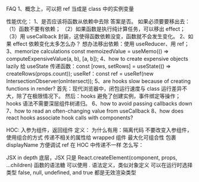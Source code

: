 FAQ
1、概念上，可以把 ref 当成是 class 中的实例变量

性能优化：
1、是否应该将函数从依赖中去除
    答案是否。
    如果必须要要移出去：
    （1）函数不要有依赖；
    （2）如果函数是执行纯计算任务，可以移出 effect；
    （3）用 useCallback 封装，这使得函数依赖没变，函数就不会发生变化。
2、如果 effect 依赖变化太多怎么办？
    想办法移出依赖：使用 useReducer、用 ref；
3、memorize calculations
    const memoizedValue = useMemo(() => computeExpensiveValue(a, b), [a, b]);
4、how to create expensive objects lazily
    给 useState 传递函数：const [rows, setRows] = useState(() => createRows(props.count));
    useRef：const ref = useRef(new IntersectionObserver(onIntersect));
5、are hooks slow because of creating functions in render?
    首先：现代浏览器中，闭包运行速度与 class 运行差异不大，除了在极限情况下。
    然后：hooks 避免了创建实例，事件绑定等操作；hooks 语法不需要深层组件树递归。
6、how to avoid passing callbacks down
7、how to read an often-changing value from useCallback
8、how does react hooks associate hook calls with components?


HOC: 入参为组件，返回组件
定义：
为什么有用：隔离代码
    不要改变入参组件，使用组合的方式
    传递不相关的属性给 wrapped 组件
    最大化可组合性
    包裹 displayName 方便调试
    ref 在 HOC 中传递不一样
怎么写：


JSX in depth
底层，JSX 只是 React.createElement(component, props, ...children) 函数的语法糖
可以使用 . 语法定义，类似对象定义
可以在运行时选择类型
false, null, undefined, and true 都是无效渲染类型
    
